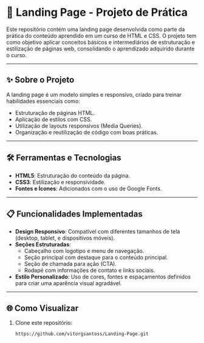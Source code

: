 # 📄 Landing Page - Projeto de Prática

Este repositório contém uma landing page desenvolvida como parte da prática do conteúdo aprendido em um curso de HTML e CSS. O projeto tem como objetivo aplicar conceitos básicos e intermediários de estruturação e estilização de páginas web, consolidando o aprendizado adquirido durante o curso.

---

## ✨ Sobre o Projeto

A landing page é um modelo simples e responsivo, criado para treinar habilidades essenciais como:

- Estruturação de páginas HTML.
- Aplicação de estilos com CSS.
- Utilização de layouts responsivos (Media Queries).
- Organização e reutilização de código com boas práticas.

---

## 🛠️ Ferramentas e Tecnologias

- **HTML5**: Estruturação do conteúdo da página.
- **CSS3**: Estilização e responsividade.
- **Fontes e Ícones**: Adicionados com o uso de Google Fonts.

---

## 📋 Funcionalidades Implementadas

- **Design Responsivo**: Compatível com diferentes tamanhos de tela (desktop, tablet, e dispositivos móveis).
- **Seções Estruturadas**: 
  - Cabeçalho com logotipo e menu de navegação.
  - Seção principal com destaque para o conteúdo principal.
  - Seção de chamada para ação (CTA).
  - Rodapé com informações de contato e links sociais.
- **Estilo Personalizado**: Uso de cores, fontes e espaçamentos definidos para criar uma aparência visual agradável.

---

## 🌐 Como Visualizar

1. Clone este repositório:
   ```bash
   https://github.com/vitorgsantoss/Landing-Page.git
